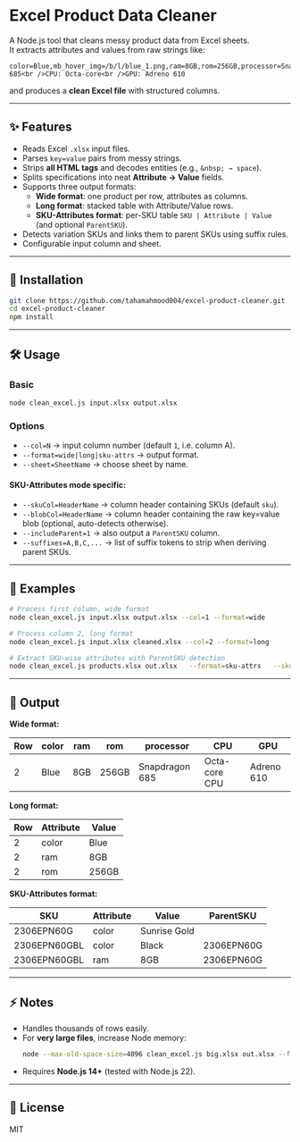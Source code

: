 # Excel Product Data Cleaner

A Node.js tool that cleans messy product data from Excel sheets.  
It extracts attributes and values from raw strings like:

```
color=Blue,mb_hover_img=/b/l/blue_1.png,ram=8GB,rom=256GB,processor=Snapdragon 685<br />CPU: Octa-core<br />GPU: Adreno 610
```

and produces a **clean Excel file** with structured columns.

---

## ✨ Features

- Reads Excel `.xlsx` input files.
- Parses `key=value` pairs from messy strings.
- Strips **all HTML tags** and decodes entities (e.g., `&nbsp; → space`).
- Splits specifications into neat **Attribute → Value** fields.
- Supports three output formats:
  - **Wide format**: one product per row, attributes as columns.
  - **Long format**: stacked table with Attribute/Value rows.
  - **SKU-Attributes format**: per-SKU table `SKU | Attribute | Value` (and optional `ParentSKU`).
- Detects variation SKUs and links them to parent SKUs using suffix rules.
- Configurable input column and sheet.

---

## 🚀 Installation

```bash
git clone https://github.com/tahamahmood004/excel-product-cleaner.git
cd excel-product-cleaner
npm install
```

---

## 🛠 Usage

### Basic

```bash
node clean_excel.js input.xlsx output.xlsx
```

### Options

- `--col=N` → input column number (default `1`, i.e. column A).
- `--format=wide|long|sku-attrs` → output format.
- `--sheet=SheetName` → choose sheet by name.

#### SKU-Attributes mode specific:

- `--skuCol=HeaderName` → column header containing SKUs (default `sku`).
- `--blobCol=HeaderName` → column header containing the raw key=value blob (optional, auto-detects otherwise).
- `--includeParent=1` → also output a `ParentSKU` column.
- `--suffixes=A,B,C,...` → list of suffix tokens to strip when deriving parent SKUs.

---

## 🔎 Examples

```bash
# Process first column, wide format
node clean_excel.js input.xlsx output.xlsx --col=1 --format=wide

# Process column 2, long format
node clean_excel.js input.xlsx cleaned.xlsx --col=2 --format=long

# Extract SKU-wise attributes with ParentSKU detection
node clean_excel.js products.xlsx out.xlsx   --format=sku-attrs   --skuCol=sku   --blobCol=additional_attributes   --includeParent=1   --suffixes=BLACK,BLUE,GREEN,RED,WHITE,SILVER,GOLD,GRAY,GREY
```

---

## 📂 Output

**Wide format:**

| Row | color | ram | rom | processor | CPU | GPU |
|-----|-------|-----|-----|-----------|-----|-----|
| 2   | Blue  | 8GB | 256GB | Snapdragon 685 | Octa-core CPU | Adreno 610 |

**Long format:**

| Row | Attribute | Value           |
|-----|-----------|-----------------|
| 2   | color     | Blue            |
| 2   | ram       | 8GB             |
| 2   | rom       | 256GB           |

**SKU-Attributes format:**

| SKU          | Attribute    | Value             | ParentSKU |
|--------------|--------------|-------------------|-----------|
| 2306EPN60G   | color        | Sunrise Gold      |           |
| 2306EPN60GBL | color        | Black             | 2306EPN60G |
| 2306EPN60GBL | ram          | 8GB               | 2306EPN60G |

---

## ⚡ Notes

- Handles thousands of rows easily.
- For **very large files**, increase Node memory:
  ```bash
  node --max-old-space-size=4096 clean_excel.js big.xlsx out.xlsx --format=sku-attrs --skuCol=sku --includeParent=1
  ```
- Requires **Node.js 14+** (tested with Node.js 22).

---

## 📜 License

MIT

